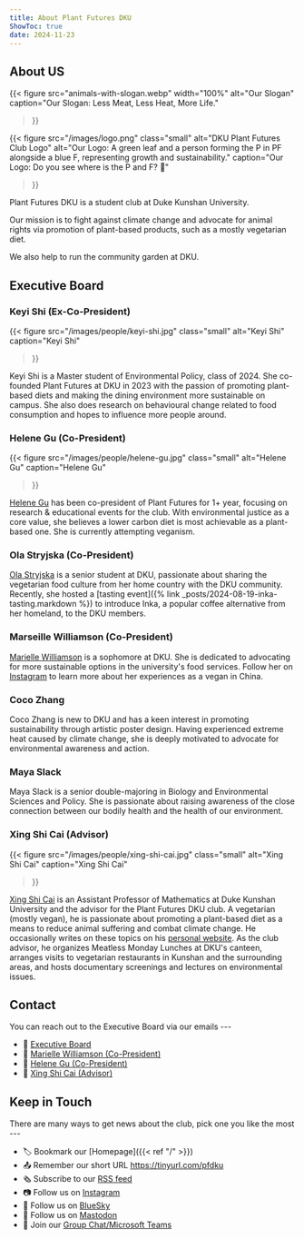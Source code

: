 ```yaml
---
title: About Plant Futures DKU
ShowToc: true
date: 2024-11-23
---
```


## About US

{{< 
    figure 
    src="animals-with-slogan.webp" width="100%"
    alt="Our Slogan"
    caption="Our Slogan: Less Meat, Less Heat, More Life."
>}}

{{< 
    figure 
    src="/images/logo.png" class="small" alt="DKU Plant Futures Club Logo"
    alt="Our Logo: A green leaf and a person forming the P in PF alongside a blue F, representing growth and sustainability."
    caption="Our Logo: Do you see where is the P and F? 🙂"
>}}

Plant Futures DKU is a student club at Duke Kunshan University.

Our mission is to fight against climate change and advocate for animal rights via
promotion of plant-based products, such as a mostly vegetarian diet.

We also help to run the community garden at DKU.

## Executive Board

### Keyi Shi (Ex-Co-President)

{{< 
    figure 
    src="/images/people/keyi-shi.jpg" class="small" alt="Keyi Shi"
    caption="Keyi Shi"
>}}

Keyi Shi is a Master student of Environmental Policy, class of 2024. She co-founded Plant
Futures at DKU in 2023 with the passion of promoting plant-based diets and making the
dining environment more sustainable on campus. She also does research on behavioural change
related to food consumption and hopes to influence more people around.

### Helene Gu (Co-President)

{{< 
    figure 
    src="/images/people/helene-gu.jpg" class="small" alt="Helene Gu" 
    caption="Helene Gu"
>}}

[Helene Gu](mailto:helene.gu@dukekunshan.edu.cn) has been co-president of Plant Futures for 1+ year,
focusing on research & educational events for the club.
With environmental justice as a core value,
she believes a lower carbon diet is most achievable as a plant-based one.
She is currently attempting veganism.

### Ola Stryjska (Co-President)

[Ola Stryjska](mailto:aleksandra.stryjska@dukekunshan.edu.cn) is a senior student at DKU,
passionate about sharing the vegetarian food culture from her home country with the DKU
community. 
Recently, she hosted a [tasting event]({% link _posts/2024-08-19-inka-tasting.markdown %})
to introduce Inka, a popular coffee alternative from her homeland, to the DKU members.

### Marseille Williamson (Co-President)

[Marielle Williamson](mailto:marielle.williamson@dukekunshan.edu.cn) is a sophomore at DKU. She is dedicated to advocating for more sustainable options in the university's food services. Follow her on [Instagram](https://www.instagram.com/marielle__williamson) to learn more about her experiences as a vegan in China.

### Coco Zhang

Coco Zhang is new to DKU and has a keen interest in promoting sustainability through
artistic poster design. Having experienced extreme heat caused by climate change, she is
deeply motivated to advocate for environmental awareness and action.

### Maya Slack

Maya Slack is a senior double-majoring in Biology and Environmental Sciences and Policy.
She is passionate about raising awareness of the close connection between our bodily
health and the health of our environment.

### Xing Shi Cai (Advisor)

{{< 
    figure 
    src="/images/people/xing-shi-cai.jpg" class="small" alt="Xing Shi Cai"
    caption="Xing Shi Cai"
>}}

[Xing Shi Cai](mailto:xingshi.cai@dukekunshan.edu.cn) is an Assistant Professor of
Mathematics at Duke Kunshan University and the advisor for the Plant Futures DKU club. A
vegetarian (mostly vegan), he is passionate about promoting a plant-based diet as a means
to reduce animal suffering and combat climate change. He occasionally writes on these
topics on his [personal website](https://newptcai.gitlab.io/). As the club advisor, he
organizes Meatless Monday Lunches at DKU's canteen, arranges visits to vegetarian
restaurants in Kunshan and the surrounding areas, and hosts documentary screenings and
lectures on environmental issues.

## Contact

You can reach out to the Executive Board via our emails ---

- :email: [Executive Board](mailto:4c1abb1e.ProdDuke.onmicrosoft.com@amer.teams.ms)
- :email: [Marielle Williamson (Co-President)](mailto:marielle.williamson@dukekunshan.edu.cn)
- :email: [Helene Gu (Co-President)](mailto:helene.gu@dukekunshan.edu.cn)
- :email: [Xing Shi Cai (Advisor)](mailto:xingshi.cai@dukekunshan.edu.cn)

## Keep in Touch

There are many ways to get news about the club, pick one you like the most ---

- 🏷️ Bookmark our [Homepage]({{< ref "/" >}})
- 📤 Remember our short URL https://tinyurl.com/pfdku
- 🗞️ Subscribe to our [RSS feed](/index.xml)
- 📷 Follow us on [Instagram](https://www.instagram.com/plantfuturesdku/)
- 🦋 Follow us on [BlueSky](https://bsky.app/profile/plantfuturesdku.bsky.social)
- 🐘 Follow us on [Mastodon](https://mastodon.world/@plantfuturesdku)
- 💬 Join our [Group Chat/Microsoft Teams](https://teams.microsoft.com/l/team/19%3As6SZBTPi7s1f4rHlBfk9aozuwQEAwzQO-yboEB1bxwM1%40thread.tacv2/conversations?groupId=855d3ffe-800c-46a5-a8b4-ec2e656d031f&tenantId=cb72c54e-4a31-4d9e-b14a-1ea36dfac94c)
